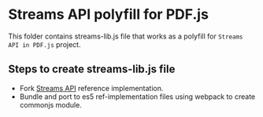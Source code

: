 # Streams API polyfill for PDF.js

This folder contains streams-lib.js file that works as a polyfill for `Streams API
in PDF.js` project.

## Steps to create streams-lib.js file

- Fork [Streams API](https://github.com/whatwg/streams/tree/master/reference-implementation) reference implementation.
- Bundle and port to es5 ref-implementation files using webpack to create commonjs module.